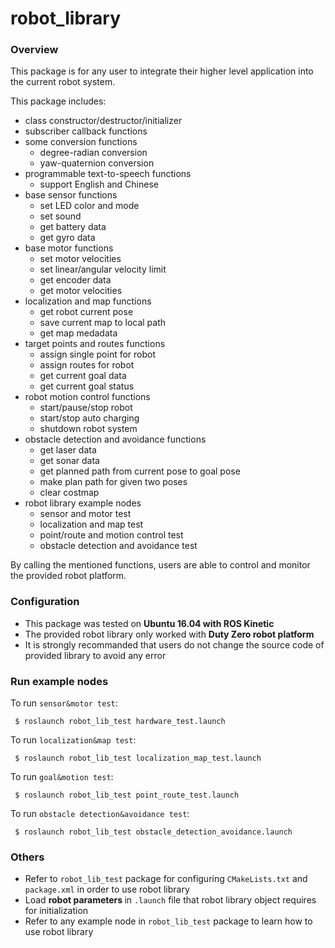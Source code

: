 # robot_library

### Overview
This package is for any user to integrate their higher level application into the current robot system.

This package includes:
  * class constructor/destructor/initializer
  * subscriber callback functions
  * some conversion functions
    * degree-radian conversion
    * yaw-quaternion conversion
  * programmable text-to-speech functions 
    * support English and Chinese
  * base sensor functions
    * set LED color and mode
    * set sound 
    * get battery data
    * get gyro data
  * base motor functions
    * set motor velocities
    * set linear/angular velocity limit
    * get encoder data
    * get motor velocities
  * localization and map functions
    * get robot current pose
    * save current map to local path
    * get map medadata
  * target points and routes functions
    * assign single point for robot
    * assign routes for robot
    * get current goal data
    * get current goal status
  * robot motion control functions
    * start/pause/stop robot
    * start/stop auto charging
    * shutdown robot system
  * obstacle detection and avoidance functions
    * get laser data
    * get sonar data
    * get planned path from current pose to goal pose
    * make plan path for given two poses
    * clear costmap
  * robot library example nodes
    * sensor and motor test
    * localization and map test
    * point/route and motion control test
    * obstacle detection and avoidance test
  
By calling the mentioned functions, users are able to control and monitor the provided robot platform.



### Configuration
 * This package was tested on <strong> Ubuntu 16.04 with ROS Kinetic </strong>
 * The provided robot library only worked with <strong> Duty Zero robot platform </strong>
 * It is strongly recommanded that users do not change the source code of provided library to avoid any error
 
 
 
### Run example nodes
To run `sensor&motor test`:
```
 $ roslaunch robot_lib_test hardware_test.launch
```

To run `localization&map test`:
```
 $ roslaunch robot_lib_test localization_map_test.launch
```

To run `goal&motion test`:
```
 $ roslaunch robot_lib_test point_route_test.launch
```

To run `obstacle detection&avoidance test`:
```
 $ roslaunch robot_lib_test obstacle_detection_avoidance.launch
```



### Others
* Refer to `robot_lib_test` package for configuring `CMakeLists.txt` and `package.xml` in order to use robot library
* Load <strong> robot parameters </strong> in `.launch` file that robot library object requires for initialization
* Refer to any example node in `robot_lib_test` package to learn how to use robot library 
